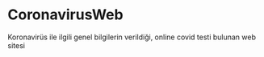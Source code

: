# CoronavirusWeb

Koronavirüs ile ilgili genel bilgilerin verildiği, online covid testi bulunan web sitesi
